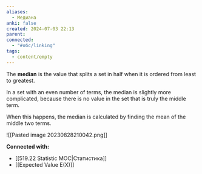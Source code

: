 ```yaml
---
aliases:
  - Медиана
anki: false
created: 2024-07-03 22:13
parent: 
connected:
  - "#обс/linking"
tags:
  - content/empty
---
```



The **median** is the value that splits a set in half when it is ordered from least to greatest.

In a set with an even number of terms, the median is slightly more complicated, because there is no value in the set that is truly the middle term.

When this happens, the median is calculated by finding the mean of the middle two terms.

![[Pasted image 20230828210042.png]]









**Connected with:**
- [[519.22 Statistic MOC|Статистика]]
- [[Expected Value E(X)]]

